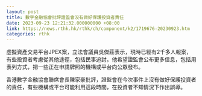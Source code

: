 ```yaml
---
layout: post
title: 數字金融協會批評證監會沒有做好保護投資者責任
date: 2023-09-23 12:21:32.000000000 +08:00
link: https://news.rthk.hk/rthk/ch/component/k2/1719676-20230923.htm
categories: rthk
---
```


虛擬資產交易平台JPEX案，立法會議員吳傑莊表示，現時已經有2千多人報案，有些投資者考慮從其他途徑，包括民事追討。他希望證監會公布更多信息，包括用表列方式，把一些正在申請牌照的機構或平台向公眾發布。

香港數字金融協會聯席會長陳家豪批評，證監會在今次事件上沒有做好保護投資者的責任，有些機構或平台可能利用這段時間，在投資者不知情況下作出誤導。
